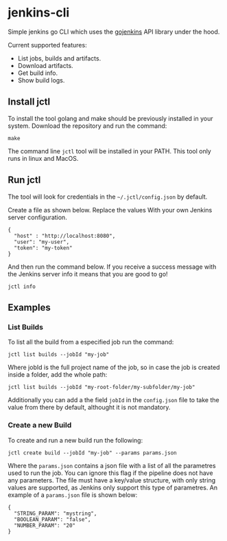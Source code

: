 # jenkins-cli

Simple jenkins go CLI which uses the [gojenkins](https://www.github.com/bndr/gojenkins) API library under the hood.

Current supported features:
- List jobs, builds and artifacts.
- Download artifacts.
- Get build info.
- Show build logs.

## Install jctl

To install the tool golang and make should be previously installed in your system. Download the repository and run the command:
```
make
```
The command line `jctl` tool will be installed in your PATH. This tool only runs in linux and MacOS.

## Run jctl

The tool will look for credentials in the `~/.jctl/config.json` by default.

Create a file as shown below. Replace the values With your own Jenkins server configuration. 
```
{ 
  "host" : "http://localhost:8080",
  "user": "my-user", 
  "token": "my-token"
}
```
And then run the command below. If you receive a success message with the Jenkins server info it means that you are good to go!
```
jctl info
```

## Examples

### List Builds
To list all the build from a especified job run the command:
```
jctl list builds --jobId "my-job"
```
Where jobId is the full project name of the job, so in case the job is created inside a folder, add the whole path:
```
jctl list builds --jobId "my-root-folder/my-subfolder/my-job"
```
Additionally you can add a the field `jobId` in the `config.json` file to take the value from there by default, althought it is not mandatory.

### Create a new Build

To create and run a new build run the following:
```
jctl create build --jobId "my-job" --params params.json
```
Where the `params.json` contains a json file with a list of all the parametres used to run the job. You can ignore this flag if the pipeline does not have any parameters.
The file must have a key/value structure, with only string values are supported, as Jenkins only support this type of parametres. An example of a `params.json` file is shown below:
```
{
  "STRING_PARAM": "mystring",
  "BOOLEAN_PARAM": "false",
  "NUMBER_PARAM": "20"
}

```





